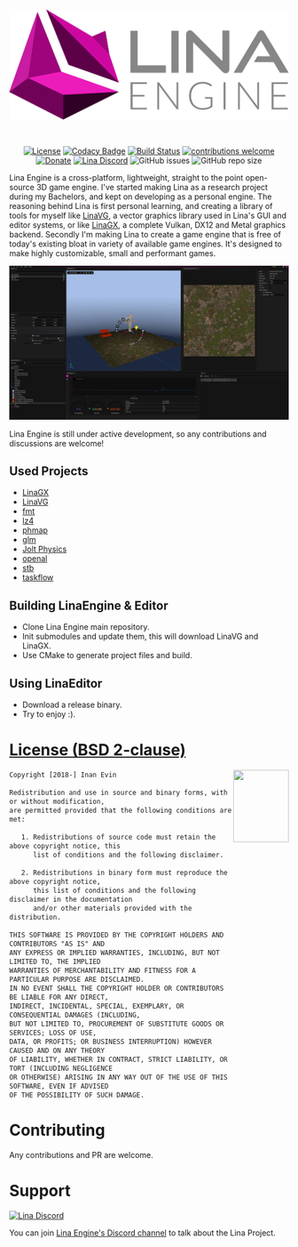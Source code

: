 <br/>
<p align="center">
  <img src="Extra/Images/LinaLogoTitle.png" width="600">
</p>
<br/>

<div align="center">

[![License](https://img.shields.io/badge/license-MIT-blue.svg)](https://opensource.org/licenses/MIT) 
[![Codacy Badge](https://app.codacy.com/project/badge/Grade/c0c10a437a214dbf963210ed3edf3c4f)](https://www.codacy.com/gh/inanevin/LinaEngine/dashboard?utm_source=github.com&amp;utm_medium=referral&amp;utm_content=inanevin/LinaEngine&amp;utm_campaign=Badge_Grade)
[![Build Status](https://app.travis-ci.com/inanevin/LinaEngine.svg?branch=master)](https://app.travis-ci.com/inanevin/LinaEngine)
[![contributions welcome](https://img.shields.io/badge/contributions-welcome-brightgreen.svg?style=flat)](https://github.com/inanevin/LinaEngine/issues) 
[![Donate](https://img.shields.io/badge/Donate-PayPal-green.svg)](https://paypal.me/inanevin) 
[![Lina Discord](https://badgen.net/discord/members/QYeTkEtRMB)](https://discord.gg/QYeTkEtRMB)
![GitHub issues](https://img.shields.io/github/issues/inanevin/LinaEngine.svg)
![GitHub repo size](https://img.shields.io/github/repo-size/inanevin/LinaEngine.svg)

 </div>
  
Lina Engine is a cross-platform, lightweight, straight to the point open-source 3D game engine. I've started making Lina as a research project during my Bachelors, and kept on developing as a personal engine. The reasoning behind Lina is first personal learning, and creating a library of tools for myself like [LinaVG](https://github.com/inanevin/LinaVG), a vector graphics library used in Lina's GUI and editor systems, or like [LinaGX](https://github.com/inanevin/LinaGX), a complete Vulkan, DX12 and Metal graphics backend. Secondly I'm making Lina to create a game engine that is free of today's existing bloat in variety of available game engines. It's designed to make highly customizable, small and performant games. 

![Lina](Extra/Images/LinaSS.png)

Lina Engine is still under active development, so any contributions and discussions are welcome!


## Used Projects

-  [LinaGX](https://github.com/inanevin/LinaGX)
-  [LinaVG](https://github.com/inanevin/LinaVX)
-  [fmt](https://github.com/fmtlib/fmt)
-  [lz4](https://github.com/lz4/lz4)
-  [phmap](https://github.com/greg7mdp/parallel-hashmap)
-  [glm](https://github.com/g-truc/glm)
-  [Jolt Physics](https://github.com/jrouwe/JoltPhysics)
-  [openal](https://www.openal.org)
-  [stb](https://github.com/nothings/stb)
-  [taskflow](https://github.com/taskflow/taskflow)

## Building LinaEngine & Editor

- Clone Lina Engine main repository.
- Init submodules and update them, this will download LinaVG and LinaGX.
- Use CMake to generate project files and build.

## Using LinaEditor
- Download a release binary.
- Try to enjoy :).


# [License (BSD 2-clause)](http://opensource.org/licenses/BSD-2-Clause)

<a href="http://opensource.org/licenses/BSD-2-Clause" target="_blank">
<img align="right" src="https://opensource.org/wp-content/uploads/2022/10/osi-badge-dark.svg" width="100" height="130">
</a>

	Copyright [2018-] Inan Evin
	
	Redistribution and use in source and binary forms, with or without modification,
	are permitted provided that the following conditions are met:
	
	   1. Redistributions of source code must retain the above copyright notice, this
	      list of conditions and the following disclaimer.
	
	   2. Redistributions in binary form must reproduce the above copyright notice,
	      this list of conditions and the following disclaimer in the documentation
	      and/or other materials provided with the distribution.
	
	THIS SOFTWARE IS PROVIDED BY THE COPYRIGHT HOLDERS AND CONTRIBUTORS "AS IS" AND
	ANY EXPRESS OR IMPLIED WARRANTIES, INCLUDING, BUT NOT LIMITED TO, THE IMPLIED
	WARRANTIES OF MERCHANTABILITY AND FITNESS FOR A PARTICULAR PURPOSE ARE DISCLAIMED.
	IN NO EVENT SHALL THE COPYRIGHT HOLDER OR CONTRIBUTORS BE LIABLE FOR ANY DIRECT,
	INDIRECT, INCIDENTAL, SPECIAL, EXEMPLARY, OR CONSEQUENTIAL DAMAGES (INCLUDING,
	BUT NOT LIMITED TO, PROCUREMENT OF SUBSTITUTE GOODS OR SERVICES; LOSS OF USE,
	DATA, OR PROFITS; OR BUSINESS INTERRUPTION) HOWEVER CAUSED AND ON ANY THEORY
	OF LIABILITY, WHETHER IN CONTRACT, STRICT LIABILITY, OR TORT (INCLUDING NEGLIGENCE
	OR OTHERWISE) ARISING IN ANY WAY OUT OF THE USE OF THIS SOFTWARE, EVEN IF ADVISED
	OF THE POSSIBILITY OF SUCH DAMAGE.

# Contributing

Any contributions and PR are welcome.

# Support

[![Lina Discord](https://badgen.net/discord/members/QYeTkEtRMB)](https://discord.gg/QYeTkEtRMB)

You can join [Lina Engine's Discord channel](https://discord.gg/QYeTkEtRMB) to talk about the Lina Project.
